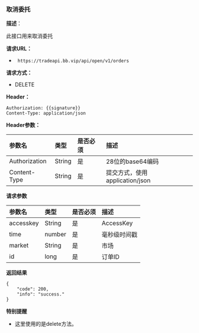 ### 取消委托

**描述**：

此接口用来取消委托

**请求URL：** 

- ` https://tradeapi.bb.vip/api/open/v1/orders`


**请求方式：**

- DELETE

**Header：**
```
Authorization: {{signature}}
Content-Type: application/json
```

**Header参数：**

| 参数名          | 类型     | 是否必须 | 描述   |
| :----------- | :----- | :--- | :--- |
| Authorization | String | 是    | 28位的base64编码 |
| Content-Type | String | 是 |提交方式，使用application/json|

**请求参数**


| 参数名          | 类型     | 是否必须 | 描述   |
| :----------- | :----- | :--- | :--- |
| accesskey | String | 是    | AccessKey |
| time | number | 是 | 毫秒级时间戳 |
| market | String | 是    | 市场 |
| id | long | 是    | 订单ID |


**返回结果**

```
{
	"code": 200,
	"info": "success."
}
```

**特别提醒**

- 这里使用的是delete方法。